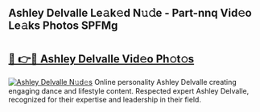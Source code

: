 ## Ashley Delvalle Le𝚊k𝚎d N𝚞𝚍e - Part-nnq Vid𝚎o Le𝚊ks Photos SPFMg

# <h2><a href="http://fbbdhx.evod.top/?m=Ashley+Delvalle">🔗 👉🔴 Ashley Delvalle Vid𝚎o Ph𝚘t𝚘s</a></h2>

[![Ashley Delvalle N𝚞d𝚎s](https://i.imgur.com/8V9OHl7.gif)](http://fbbdhx.evod.top/?m=Ashley+Delvalle)
Online personality Ashley Delvalle creating engaging dance and lifestyle content. Respected expert Ashley Delvalle, recognized for their expertise and leadership in their field. 
